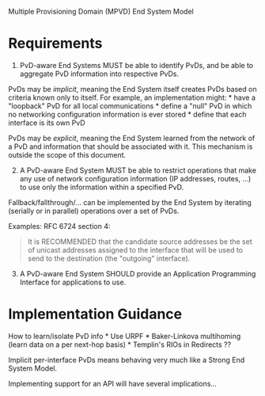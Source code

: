 Multiple Provisioning Domain (MPVD) End System Model

# Requirements

1. PvD-aware End Systems MUST be able to identify PvDs, and be able to aggregate PvD information into respective PvDs.

  PvDs may be *implicit*, meaning the End System itself creates PvDs based on criteria known only to itself.
  For example, an implementation might:
    * have a "loopback" PvD for all local communications
    * define a "null" PvD in which no networking configuration information is ever stored
    * define that each interface is its own PvD

  PvDs may be *explicit*, meaning the End System learned from the network of a PvD and information that should be associated with it.
  This mechanism is outside the scope of this document.

2. A PvD-aware End System MUST be able to restrict operations that make any use of network configuration information (IP addresses, routes, ...) to use only the information within a specified PvD.

  Fallback/fallthrough/... can be implemented by the End System by iterating (serially or in parallel) operations over a set of PvDs.

  Examples: RFC 6724 section 4:
  >It is RECOMMENDED that the candidate source addresses be the set of
   unicast addresses assigned to the interface that will be used to send
   to the destination (the "outgoing" interface).

3. A PvD-aware End System SHOULD provide an Application Programming Interface for applications to use.

# Implementation Guidance

How to learn/isolate PvD info
    * Use URPF
    * Baker-Linkova multihoming (learn data on a per next-hop basis)
    * Templin's RIOs in Redirects ??

  Implicit per-interface PvDs means behaving very much like a Strong End System Model.

Implementing support for an API will have several implications...
